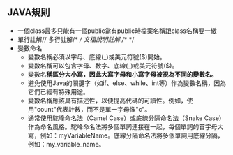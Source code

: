 ## JAVA規則
- 一個class最多只能有一個public當有public時檔案名稱跟class名稱要一緻
- 單行註解// 多行註解/* */ 文檔說明註解 /** */
- 變數命名
  - 變數名稱必須以字母、底線(_)或美元符號($)開始。
  - 變數名稱可以包含字母、數字、底線(_)或美元符號($)。
  - 變數名**稱區分大小寫，因此大寫字母和小寫字母被視為不同的變數名。**
  - 避免使用Java的關鍵字（如if、else、while、int等）作為變數名稱，因為它們已經有特殊用途。
  - 變數名稱應該具有描述性，以便提高代碼的可讀性。例如，使用"count"代表計數，而不是單一字母像"c"。
  - 通常使用駝峰命名法（Camel Case）或底線分隔命名法（Snake Case）作為命名風格。駝峰命名法將多個單詞連接在一起，每個單詞的首字母大寫，例如：myVariableName。底線分隔命名法將多個單詞用底線分隔，例如：my_variable_name。